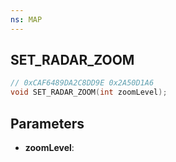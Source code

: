 ```yaml
---
ns: MAP
---
```

## SET_RADAR_ZOOM

```c
// 0xCAF6489DA2C8DD9E 0x2A50D1A6
void SET_RADAR_ZOOM(int zoomLevel);
```

## Parameters
* **zoomLevel**:
